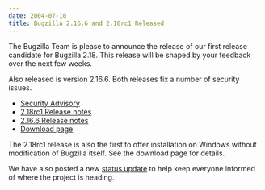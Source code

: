 ```yaml
---
date: 2004-07-10
title: Bugzilla 2.16.6 and 2.18rc1 Released
---
```


The Bugzilla Team is please to announce the release of our first release candidate for Bugzilla 2.18\. This release will be shaped by your feedback over the next few weeks.

Also released is version 2.16.6\. Both releases fix a number of security issues.

*   [Security Advisory](../security/2.16.5/)
*   [2.18rc1 Release notes](../releases/2.18rc1/release-notes.html)
*   [2.16.6 Release notes](../releases/2.16.6/release-notes.html)
*   [Download page](../download/)  

The 2.18rc1 release is also the first to offer installation on Windows without modification of Bugzilla itself. See the download page for details.

We have also posted a new [status update](../status/2004-07-10.html) to help keep everyone informed of where the project is heading.

